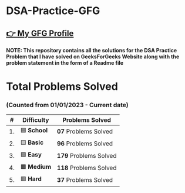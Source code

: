 # DSA-Practice-GFG

 ## [👉 My GFG Profile](https://auth.geeksforgeeks.org/user/vishutyagi7/)

**NOTE: This repository contains all the solutions for the DSA Practice Problem that I have solved on GeeksForGeeks Website along with the problem statement in the form of a Readme file**

 # Total Problems Solved 
### (Counted from 01/01/2023 - Current date)


|  #  |  Difficulty | Problems Solved  
|-----|-------------|---------------
| 1. | :blue_square: <strong>School</strong> |<strong>07</strong> Problems Solved|
| 2. | :yellow_square: <strong>Basic</strong> | <strong>96</strong> Problems Solved|
| 3. | :green_square: <strong>Easy</strong> | <strong>179</strong> Problems Solved|
| 4. | :orange_square: <strong>Medium</strong> | <strong>118</strong> Problems Solved|
| 5. | :red_square: <strong>Hard</strong>  |<strong>37</strong> Problems Solved|

